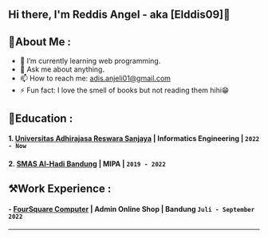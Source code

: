 ## Hi there, I'm Reddis Angel - aka [Elddis09]👋

## 🌸About Me :
- 🌱 I’m currently learning web programming.
- 💬 Ask me about anything.
- 📫 How to reach me: 
  adis.anjeli01@gmail.com
- ⚡ Fun fact: I love the smell of books but not reading them hihi😁

## 🏫Education :
#### 1. [Universitas Adhirajasa Reswara Sanjaya](https://ars.ac.id/) | Informatics Engineering | `2022 - Now`
#### 2. [SMAS Al-Hadi Bandung](https://www.instagram.com/sma_alhadi_bandung/?hl=id) | MIPA | `2019 - 2022`

## ⚒️Work Experience :
#### - [FourSquare Computer](https://www.instagram.com/fscomp.bdg/?hl=id) | Admin Online Shop | Bandung `Juli - September 2022`

---




